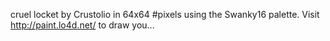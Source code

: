 cruel locket by Crustolio in 64x64 #pixels using the Swanky16 palette. Visit http://paint.lo4d.net/ to draw you... 